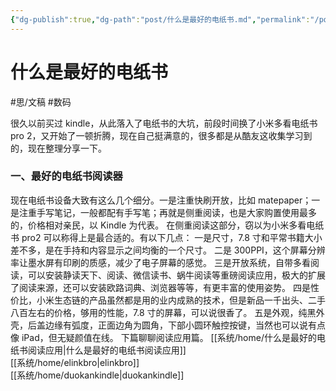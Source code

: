 ```yaml
---
{"dg-publish":true,"dg-path":"post/什么是最好的电纸书.md","permalink":"/post/什么是最好的电纸书/","title":"什么是最好的电纸书"}
---
```



# 什么是最好的电纸书
#思/文稿 #数码  

很久以前买过 kindle，从此落入了电纸书的大坑，前段时间换了小米多看电纸书 pro 2，又开始了一顿折腾，现在自己挺满意的，很多都是从酷友这收集学习到的，现在整理分享一下。
### 一、最好的电纸书阅读器
现在电纸书设备大致有这么几个细分。一是注重快刷开放，比如 matepaper；一是注重手写笔记，一般都配有手写笔；再就是侧重阅读，也是大家购置使用最多的，价格相对亲民，以 Kindle 为代表。
在侧重阅读这部分，窃以为小米多看电纸书 pro2 可以称得上是最合适的。有以下几点：
一是尺寸，7.8 寸和平常书籍大小差不多，是在手持和内容显示之间均衡的一个尺寸。
二是 300PPI，这个屏幕分辨率让墨水屏有印刷的质感，减少了电子屏幕的感觉。
三是开放系统，自带多看阅读，可以安装静读天下、阅读、微信读书、蜗牛阅读等重磅阅读应用，极大的扩展了阅读来源，还可以安装欧路词典、浏览器等等，有更丰富的使用姿势。
四是性价比，小米生态链的产品虽然都是用的业内成熟的技术，但是新品一千出头、二手八百左右的价格，够用的性能，7.8 寸的屏幕，可以说很香了。
五是外观，纯黑外壳，后盖边缘有弧度，正面边角为圆角，下部小圆环触控按键，当然也可以说有点像 iPad，但无疑颜值在线。
下篇聊聊阅读应用篇。
[[系统/home/什么是最好的电纸书阅读应用\|什么是最好的电纸书阅读应用]]  
[[系统/home/elinkbro\|elinkbro]]  
[[系统/home/duokankindle\|duokankindle]]
